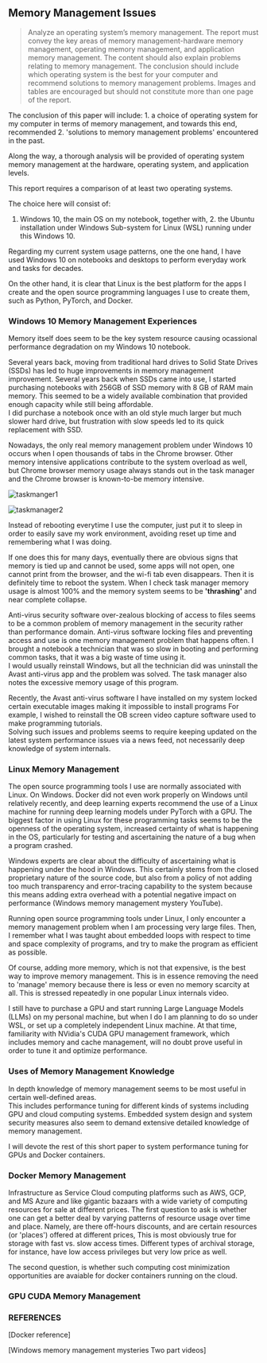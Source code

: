 ## Memory Management Issues

> Analyze an operating system’s memory management. The report must convey the key areas of memory management-hardware memory management, 
operating memory management, and application memory management. The content should also explain problems relating to memory management. 
The conclusion should include which operating system is the best for your computer and recommend solutions to memory management problems. 
Images and tables are encouraged but should not constitute more than one page of the report.

The conclusion of this paper will include: 1. a choice of operating system for my computer in terms of memory management, 
and towards this end, recommended 2. 'solutions to memory management problems' encountered in the past. 

Along the way, a thorough analysis will be provided of operating system memory management at the hardware, operating system, and application levels.

This report requires a comparison of at least two operating systems. 

The choice here will consist of: 
1. Windows 10, the main OS on my notebook, together with, 2. the Ubuntu installation under Windows Sub-system for Linux (WSL) 
running under this Windows 10. 

Regarding my current system usage patterns, one the one hand, I have used Windows 10 on notebooks and desktops to perform everyday work and tasks for decades. 

On the other hand, it is clear that Linux is the best platform for the apps I create and the open source programming languages I use to create them, such as Python, PyTorch, and Docker.  

### Windows 10 Memory Management Experiences 

Memory itself does seem to be the key system resource causing 
ocassional performance degradation on my Windows 10 notebook. 

Several years back, moving from traditional hard drives to Solid State Drives (SSDs) 
has led to huge improvements in memory management improvement. 
Several years back when SSDs came into use, 
I started purchasing notebooks with 256GB of SSD memory with 8 GB of RAM main memory.
This seemed to be a widely available combination
that provided enough capacity while still being affordable.   
I did purchase a notebook once  with an old style much larger 
but much slower hard drive, but frustration with slow speeds 
led to its quick replacement with SSD. 

Nowadays, the only real memory management problem under Windows 10 occurs 
when I open thousands of tabs in the  Chrome browser.
Other memory intensive applications contribute to the system overload as well,
but Chrome browser memory usage always stands out in the task manager 
and the Chrome browser is known-to-be memory intensive. 

![taskmanger1](https://user-images.githubusercontent.com/68504324/233879364-c9cf236d-fb90-4c2c-852c-2fe1f6ac8de6.jpg)

![taskmanager2](https://user-images.githubusercontent.com/68504324/233879377-4b63fad3-10e9-4244-9c5f-a680d18e0ed8.jpg)

Instead of rebooting everytime I use the computer, just put it to sleep in order to easily 
save my work environment, avoiding reset up time and remembering what I was doing. 

If one does this for many days, eventually there are obvious signs that memory is tied up 
and cannot be used, some apps will not open, one cannot print from the browser, and the wi-fi tab even disappears. 
Then it is definitely time to reboot the system. When I check task manager memory usage is almost 100% 
and the memory system seems to be **'thrashing'** and near complete collapse. 

Anti-virus security software over-zealous blocking of access to files seems to be a common problem
of memory management in the security rather than performance domain. 
Anti-virus software locking files and preventing access and use 
is one memory management problem that happens often. 
I brought a notebook a technician that was so slow in booting and performing
common tasks, that it was a big waste of time using it.   
I would usually reinstall Windows, but all the technician 
did was uninstall the Avast anti-virus app and the problem was solved. 
The task manager also notes the excessive memory usage of this program. 

Recently, the Avast anti-virus 
software I have installed on my system locked certain executable images making it 
impossible to install programs
For example, I wished to reinstall the OB screen video capture software used to 
make programming tutorials.   
Solving such issues and problems seems to require keeping updated 
on the latest system performance issues via a news feed, 
not necessarily deep knowledge of system internals.

### Linux Memory Management 

The open source programming tools I use are normally associated with Linux. On Windows. Docker did not even work properly on Windows until relatively recently, and deep learning experts recommend the use of a Linux machine for running deep learning models under PyTorch with a GPU. The biggest factor in using Linux for these programming tasks seems to be the openness of the operating system, increased certainty of what is happening in the OS, particularly for testing and ascertaining the nature of a bug when a program crashed. 

Windows experts are clear about the difficulty of ascertaining what is happening under the hood in Windows. This certainly stems from the closed proprietary nature of the source code, but also from a policy of not adding too much transparency and error-tracing capability to the system because this means adding extra overhead with a potential negative impact on performance (Windows memory management mystery YouTube).

Running open source programming tools under Linux, I only encounter a 
memory management problem when I am processing very large files. 
Then, I remember what I was taught about embedded loops with respect to time and space complexity of programs, and try to make the program as efficient as possible.

Of course, adding more memory, which is not that expensive, is the best way to improve memory management. This is in essence removing the need to 'manage' memory because there is less or even no memory scarcity at all. This is stressed repeatedly in one popular Linux internals video. 

I still have to purchase a GPU and start running Large Language Models (LLMs) on my personal machine, but when I do I am planning to do so under WSL, or set up a completely independent Linux machine. At that time, familiarity with NVidia's CUDA GPU management framework, which includes memory and cache management,  will  no doubt prove useful in order to tune it and optimize performance. 

### Uses of Memory Management Knowledge 

In depth knowledge of memory management seems to be most useful in certain well-defined areas.  
This includes performance tuning for different kinds of systems including GPU and cloud computing systems. 
Embedded system design and system security measures also seem to demand extensive detailed knowledge of memory management. 

I will devote the rest of this short paper to system performance tuning for GPUs and Docker containers. 

### Docker Memory Management

Infrastructure as Service Cloud computing platforms such as AWS, GCP, and MS Azure
and like gigantic bazaars with a wide variety of computing resources 
for sale at different prices. The first question to ask is whether 
one can get a better deal by varying patterns of resource usage 
over time and place. Namely, are there off-hours discounts, 
and are certain resources (or 'places') offered at different prices,
This is most obviously true for storage with fast vs. slow access times. 
Different types of archival storage, for instance, have low access privileges 
but very low price as well. 

The second question, is whether such computing cost
minimization opportunities are avaiable for docker containers running on the cloud. 

### GPU CUDA Memory Management 



### REFERENCES 

[Docker reference]

[Windows memory management mysteries Two part videos]

 

  

  

 



 






